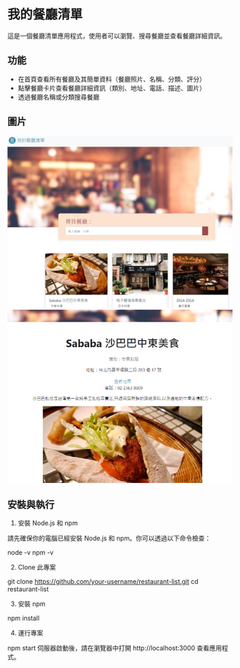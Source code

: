 # 我的餐廳清單

這是一個餐廳清單應用程式，使用者可以瀏覽、搜尋餐廳並查看餐廳詳細資訊。

## 功能

- 在首頁查看所有餐廳及其簡單資料（餐廳照片、名稱、分類、評分）
- 點擊餐廳卡片查看餐廳詳細資訊（類別、地址、電話、描述、圖片）
- 透過餐廳名稱或分類搜尋餐廳

## 圖片

![index](images/index.png)
![detail](images/detail.png)

## 安裝與執行

1. 安裝 Node.js 和 npm

請先確保你的電腦已經安裝 Node.js 和 npm。你可以透過以下命令檢查：

node -v
npm -v

2. Clone 此專案

git clone https://github.com/your-username/restaurant-list.git
cd restaurant-list

3. 安裝 npm

npm install

4. 運行專案

npm start
伺服器啟動後，請在瀏覽器中打開 http://localhost:3000 查看應用程式。
